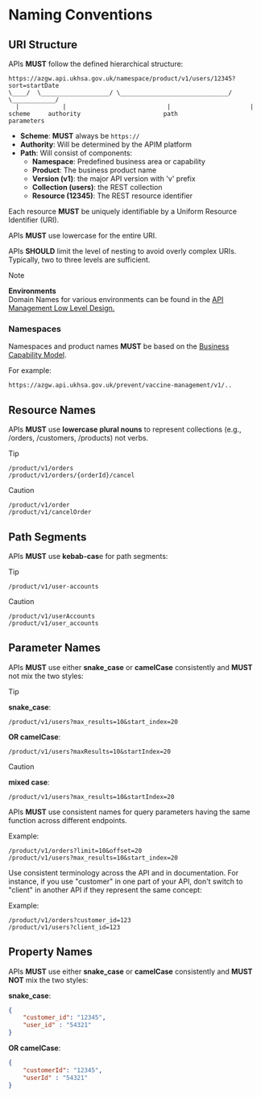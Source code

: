 # Naming Conventions

## URI Structure

APIs **MUST** follow the defined hierarchical structure:

```text
https://azgw.api.ukhsa.gov.uk/namespace/product/v1/users/12345?sort=startDate
\____/  \___________________/ \______________________________/ \____________/
  |            |                            |                      |
scheme     authority                       path                parameters
```

- **Scheme**: **MUST** always be `https://`
- **Authority**: Will be determined by the APIM platform
- **Path**: Will consist of components:
  - **Namespace**: Predefined business area or capability
  - **Product**: The business product name
  - **Version (v1)**: the major API version with 'v' prefix
  - **Collection (users)**: the REST collection
  - **Resource (12345)**: The REST resource identifier

Each resource **MUST** be uniquely identifiable by a Uniform Resource Identifier (URI).

APIs **MUST** use lowercase for the entire URI.

APIs **SHOULD** limit the level of nesting to avoid overly complex URIs. Typically, two to three levels are sufficient.

> [!NOTE]
> **Environments**  
> Domain Names for various environments can be found in the [API Management Low Level Design.](https://confluence.collab.test-and-trace.nhs.uk/display/BRP/API+Management+Low+level+Design+-+MVP)

### Namespaces

Namespaces and product names **MUST** be based on the [Business Capability Model](https://confluence.collab.test-and-trace.nhs.uk/display/AT/Business+Capability+Model).

For example:

``` text
https://azgw.api.ukhsa.gov.uk/prevent/vaccine-management/v1/..
```

## Resource Names

APIs **MUST** use **lowercase plural nouns** to represent collections (e.g., /orders, /customers, /products) not verbs.

> [!TIP]
>
> ``` text
> /product/v1/orders
> /product/v1/orders/{orderId}/cancel
> ```

> [!CAUTION]
>
> ``` text
> /product/v1/order
> /product/v1/cancelOrder
> ```

## Path Segments

APIs **MUST** use **kebab-cas**e for path segments:

> [!TIP]
>
> ``` text
> /product/v1/user-accounts
> ```

> [!CAUTION]
>
> ``` text
> /product/v1/userAccounts
> /product/v1/user_accounts
> ```

## Parameter Names

APIs **MUST** use either **snake_case** or **camelCase** consistently and **MUST** not mix the two styles:

> [!TIP]
> **snake_case**:
>
> ``` text
> /product/v1/users?max_results=10&start_index=20
> ```
>
> **OR camelCase**:
>
> ``` text
> /product/v1/users?maxResults=10&startIndex=20
> ```

> [!CAUTION]
> **mixed case**:
>
> ``` text
> /product/v1/users?max_results=10&startIndex=20
> ```

APIs **MUST** use consistent names for query parameters having the same function across different endpoints.

Example:

``` text
/product/v1/orders?limit=10&offset=20
/product/v1/users?max_results=10&start_index=20
```

Use consistent terminology across the API and in documentation. For instance, if you use "customer" in one part of your API, don't switch to "client" in another API if they represent the same concept:

Example:

``` text
/product/v1/orders?customer_id=123
/product/v1/users?client_id=123
```

## Property Names

APIs **MUST** use either **snake_case** or **camelCase** consistently and **MUST NOT** mix the two styles:

**snake_case**:

``` json
{
    "customer_id": "12345",
    "user_id" : "54321"
}
```

**OR camelCase**:

``` json
{
    "customerId": "12345",
    "userId" : "54321"
}
```

